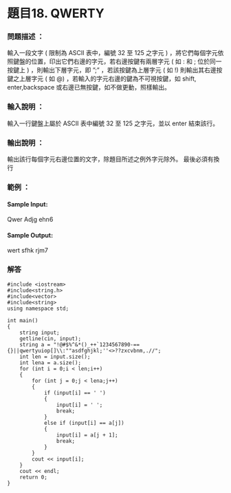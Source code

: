 # 題目18. QWERTY

### 問題描述 ：

輸入一段文字 ( 限制為 ASCII 表中，編號 32 至 125 之字元 ) ，將它們每個字元依照鍵盤的位置，印出它們右邊的字元，若右邊按鍵有兩層字元 ( 如 : 和 ; 位於同一按鍵上 ) ，則輸出下層字元，即 ”;” ，若該按鍵為上層字元 ( 如 !) 則輸出其右邊按鍵之上層字元 ( 如 @) ，若輸入的字元右邊的鍵為不可視按鍵，如 shift, enter,backspace 或右邊已無按鍵，如不做更動，照樣輸出。
### 輸入說明 ：

輸入一行鍵盤上屬於 ASCII 表中編號 32 至 125 之字元，並以 enter 結束該行。

### 輸出說明 ：

輸出該行每個字元右邊位置的文字，除題目所述之例外字元除外。
最後必須有換行

### 範例 ：
#### Sample Input:

Qwer
Adjg
ehn6

#### Sample Output:

wert
sfhk
rjm7

### 解答
```
#include <iostream>
#include<string.h>
#include<vector>
#include<string>
using namespace std;

int main()
{
    string input;
    getline(cin, input);
    string a = "!@#$%^&*()_++`1234567890-=={}||qwertyuiop[]\\:""asdfghjkl;''<>??zxcvbnm,.//";
    int len = input.size();
    int lena = a.size();
    for (int i = 0;i < len;i++)
    {
        for (int j = 0;j < lena;j++)
        {
            if (input[i] == ' ')
            {
                input[i] = ' ';
                break;
            }
            else if (input[i] == a[j])
            {
                input[i] = a[j + 1];
                break;
            }
        }
        cout << input[i];
    }
    cout << endl;
    return 0;
}
```
